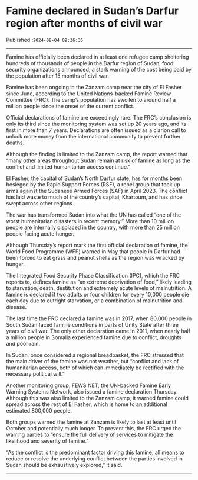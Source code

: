 # Famine declared in Sudan’s Darfur region after months of civil war

Published :`2024-08-04 09:36:35`

---

Famine has officially been declared in at least one refugee camp sheltering hundreds of thousands of people in the Darfur region of Sudan, food security organizations announced, a stark warning of the cost being paid by the population after 15 months of civil war.

Famine has been ongoing in the Zanzam camp near the city of El Fasher since June, according to the United Nations-backed Famine Review Committee (FRC). The camp’s population has swollen to around half a million people since the onset of the current conflict.

Official declarations of famine are exceedingly rare. The FRC’s conclusion is only its third since the monitoring system was set up 20 years ago, and its first in more than 7 years. Declarations are often issued as a clarion call to unlock more money from the international community to prevent further deaths.

Although the finding is limited to the Zanzam camp, the report warned that “many other areas throughout Sudan remain at risk of famine as long as the conflict and limited humanitarian access continue.”

El Fasher, the capital of Sudan’s North Darfur state, has for months been besieged by the Rapid Support Forces (RSF), a rebel group that took up arms against the Sudanese Armed Forces (SAF) in April 2023. The conflict has laid waste to much of the country’s capital, Khartoum, and has since swept across other regions.

The war has transformed Sudan into what the UN has called “one of the worst humanitarian disasters in recent memory.” More than 10 million people are internally displaced in the country, with more than 25 million people facing acute hunger.

Although Thursday’s report mark the first official declaration of famine, the World Food Programme (WFP) warned in May that people in Darfur had been forced to eat grass and peanut shells as the region was wracked by hunger.

The Integrated Food Security Phase Classification (IPC), which the FRC reports to, defines famine as “an extreme deprivation of food,” likely leading to starvation, death, destitution and extremely acute levels of malnutrition. A famine is declared if two adults or four children for every 10,000 people die each day due to outright starvation, or a combination of malnutrition and disease.

The last time the FRC declared a famine was in 2017, when 80,000 people in South Sudan faced famine conditions in parts of Unity State after three years of civil war. The only other declaration came in 2011, when nearly half a million people in Somalia experienced famine due to conflict, droughts and poor rain.

In Sudan, once considered a regional breadbasket, the FRC stressed that the main driver of the famine was not weather, but “conflict and lack of humanitarian access, both of which can immediately be rectified with the necessary political will.”

Another monitoring group, FEWS NET, the UN-backed Famine Early Warning Systems Network, also issued a famine declaration Thursday. Although this was also limited to the Zanzam camp, it warned famine could spread across the rest of El Fasher, which is home to an additional estimated 800,000 people.

Both groups warned the famine at Zanzam is likely to last at least until October and potentially much longer. To prevent this, the FRC urged the warring parties to “ensure the full delivery of services to mitigate the likelihood and severity of famine.”

“As the conflict is the predominant factor driving this famine, all means to reduce or resolve the underlying conflict between the parties involved in Sudan should be exhaustively explored,” it said.

---

